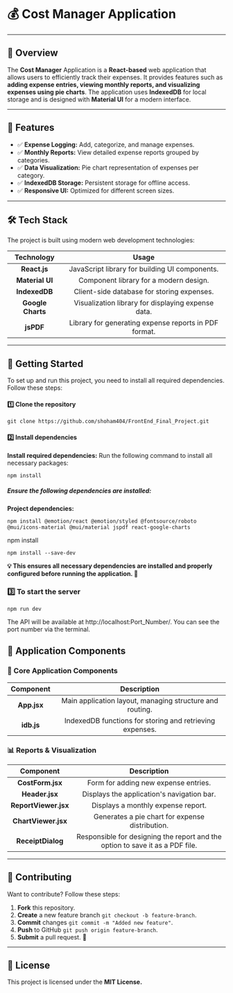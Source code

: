 # 💰 Cost Manager Application

___

## 📌 Overview
The **Cost Manager** Application is a **React-based** web application that allows users to efficiently track their expenses. It provides features such as **adding expense entries, viewing monthly reports, and visualizing expenses using pie charts**. The application uses **IndexedDB** for local storage and is designed with **Material UI** for a modern interface.

___

## 🌟 Features
* ✅ **Expense Logging:** Add, categorize, and manage expenses.
* ✅ **Monthly Reports:** View detailed expense reports grouped by categories.
* ✅ **Data Visualization:** Pie chart representation of expenses per category.
* ✅ **IndexedDB Storage:** Persistent storage for offline access.
* ✅ **Responsive UI:** Optimized for different screen sizes.

---

## 🛠️ Tech Stack
The project is built using modern web development technologies:

| Technology | Usage |
|:----------:|:----------:|
| **React.js**|JavaScript library for building UI components. |
| **Material UI** |Component library for a modern design. |
| **IndexedDB**	|Client-side database for storing expenses. |
| **Google Charts** |Visualization library for displaying expense data. |
| **jsPDF** |Library for generating expense reports in PDF format. |

---

## 🚀 Getting Started
To set up and run this project, you need to install all required dependencies. Follow these steps:
#### 1️⃣ Clone the repository
```
git clone https://github.com/shoham404/FrontEnd_Final_Project.git
```
#### 2️⃣ Install dependencies
**Install required dependencies:** Run the following command to install all necessary packages:
```
npm install
```
##### Ensure the following dependencies are installed:
**Project dependencies:**
```
npm install @emotion/react @emotion/styled @fontsource/roboto @mui/icons-material @mui/material jspdf react-google-charts
```
npm install
```
npm install --save-dev
```
**💡 This ensures all necessary dependencies are installed and properly configured before running the application. 🚀**

### 3️⃣ To start the server
```
npm run dev
```
The API will be available at http://localhost:Port_Number/.
You can see the port number via the terminal.


## 📡 Application Components

### 🧾 Core Application Components
| Component | Description | 
|:----------:|:----------:|
| **App.jsx**   | Main application layout, managing structure and routing. | 
| **idb.js**  | IndexedDB functions for storing and retrieving expenses. | 

### 📊 Reports & Visualization
| Component | Description | 
|:----------:|:----------:|
| **CostForm.jsx**   | Form for adding new expense entries. | 
| **Header.jsx**   | Displays the application's navigation bar. | 
| **ReportViewer.jsx**   | Displays a monthly expense report. | 
| **ChartViewer.jsx** | Generates a pie chart for expense distribution.| 
| **ReceiptDialog**   | Responsible for designing the report and the option to save it as a PDF file. |

---

## 🤝 Contributing

Want to contribute? Follow these steps:

1. **Fork** this repository.
2. **Create** a new feature branch `git checkout -b feature-branch`.
3. **Commit** changes `git commit -m "Added new feature"`.
4. **Push** to GitHub `git push origin feature-branch`.
5. **Submit** a pull request. 🚀

---

## 📝 License
This project is licensed under the **MIT License.** 





